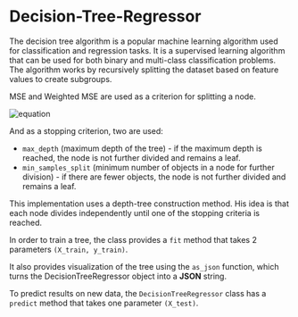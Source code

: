 # Decision-Tree-Regressor

The decision tree algorithm is a popular machine learning algorithm used for classification and regression tasks.
It is a supervised learning algorithm that can be used for both binary and multi-class classification problems.
The algorithm works by recursively splitting the dataset based on feature values to create subgroups.

MSE and Weighted MSE are used as a criterion for splitting a node.

![equation](https://latex.codecogs.com/svg.image?&space;MSE_{weghted}&space;=&space;\frac{MSE_{left}&space;*&space;N_{left}&space;&plus;&space;MSE_{right}&space;*&space;N_{right}}{N_{left}&space;&plus;&space;N_{right}})

And as a stopping criterion, two are used:
* `max_depth` (maximum depth of the tree) - if the maximum depth is reached, the node is not further divided and remains a leaf.
* `min_samples_split` (minimum number of objects in a node for further division) - if there are fewer objects, the node is not further divided and remains a leaf.

This implementation uses a depth-tree construction method. His idea is that each node divides independently until one of the stopping criteria is reached.

In order to train a tree, the class provides a `fit` method that takes 2 parameters `(X_train, y_train)`.

It also provides visualization of the tree using the `as_json` function, which turns the DecisionTreeRegressor object into a **JSON** string.

To predict results on new data, the `DecisionTreeRegressor` class has a `predict` method that takes one parameter `(X_test)`.
